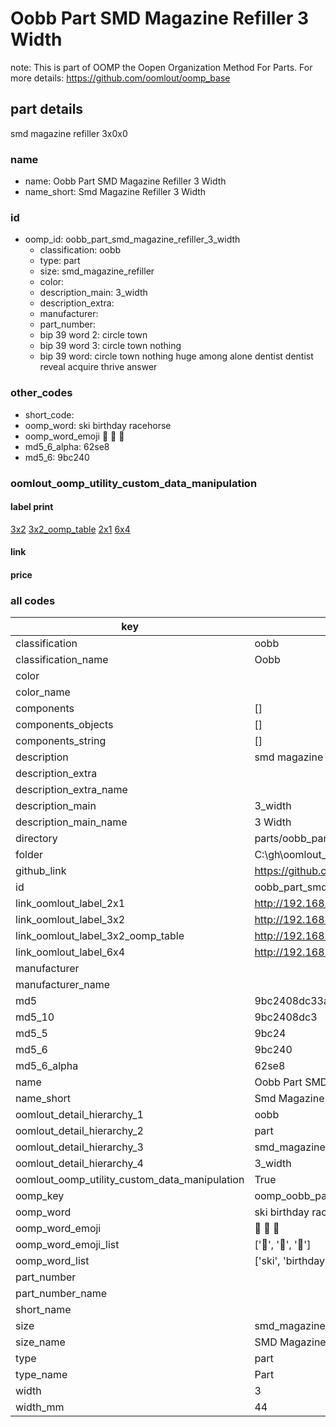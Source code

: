 # Oobb Part SMD Magazine Refiller 3 Width  

note: This is part of OOMP the Oopen Organization Method For Parts. For more details: https://github.com/oomlout/oomp_base

##  part details
  



smd magazine refiller 3x0x0



### name
* name: Oobb Part SMD Magazine Refiller 3 Width
* name_short: Smd Magazine Refiller 3 Width
### id
* oomp_id: oobb_part_smd_magazine_refiller_3_width
  * classification: oobb
  * type: part
  * size: smd_magazine_refiller
  * color: 
  * description_main: 3_width
  * description_extra: 
  * manufacturer: 
  * part_number: 
  * bip 39 word 2: circle town
  * bip 39 word 3: circle town nothing
  * bip 39 word: circle town nothing huge among alone dentist dentist reveal acquire thrive answer

### other_codes
* short_code: 
* oomp_word: ski birthday racehorse
* oomp_word_emoji :ski: :birthday: :racehorse:
* md5_6_alpha: 62se8
* md5_6: 9bc240






### oomlout_oomp_utility_custom_data_manipulation
#### label print
[3x2](http://192.168.1.245:1112/?label=oomp%2062se8)
[3x2_oomp_table](http://192.168.1.108:1112/?label=oomp%2062se8)
[2x1](http://192.168.1.242:1112/?label=oomp%2062se8)
[6x4](http://192.168.1.55:1112/?label=oomp%2062se8)    

#### link

                              

#### price







### all codes 
| key | value |  
| --- | --- |  
| classification | oobb |  
| classification_name | Oobb |  
| color |  |  
| color_name |  |  
| components | [] |  
| components_objects | [] |  
| components_string | [] |  
| description | smd magazine refiller 3x0x0 |  
| description_extra |  |  
| description_extra_name |  |  
| description_main | 3_width |  
| description_main_name | 3 Width |  
| directory | parts/oobb_part_smd_magazine_refiller_3_width |  
| folder | C:\gh\oomlout_oobb_version_4_generated_parts\things\oobb_part_smd_magazine_refiller_3_width |  
| github_link | https://github.com/oomlout/oomlout_oomp_part_src/tree/main/parts/oobb_part_smd_magazine_refiller_3_width |  
| id | oobb_part_smd_magazine_refiller_3_width |  
| link_oomlout_label_2x1 | http://192.168.1.242:1112/?label=oomp%2062se8 |  
| link_oomlout_label_3x2 | http://192.168.1.245:1112/?label=oomp%2062se8 |  
| link_oomlout_label_3x2_oomp_table | http://192.168.1.108:1112/?label=oomp%2062se8 |  
| link_oomlout_label_6x4 | http://192.168.1.55:1112/?label=oomp%2062se8 |  
| manufacturer |  |  
| manufacturer_name |  |  
| md5 | 9bc2408dc33a87501b83f6eb2db99149 |  
| md5_10 | 9bc2408dc3 |  
| md5_5 | 9bc24 |  
| md5_6 | 9bc240 |  
| md5_6_alpha | 62se8 |  
| name | Oobb Part SMD Magazine Refiller 3 Width |  
| name_short | Smd Magazine Refiller 3 Width |  
| oomlout_detail_hierarchy_1 | oobb |  
| oomlout_detail_hierarchy_2 | part |  
| oomlout_detail_hierarchy_3 | smd_magazine_refiller |  
| oomlout_detail_hierarchy_4 | 3_width |  
| oomlout_oomp_utility_custom_data_manipulation | True |  
| oomp_key | oomp_oobb_part_smd_magazine_refiller_3_width |  
| oomp_word | ski birthday racehorse |  
| oomp_word_emoji | :ski: :birthday: :racehorse: |  
| oomp_word_emoji_list | [':ski:', ':birthday:', ':racehorse:'] |  
| oomp_word_list | ['ski', 'birthday', 'racehorse'] |  
| part_number |  |  
| part_number_name |  |  
| short_name |  |  
| size | smd_magazine_refiller |  
| size_name | SMD Magazine Refiller |  
| type | part |  
| type_name | Part |  
| width | 3 |  
| width_mm | 44 |  
